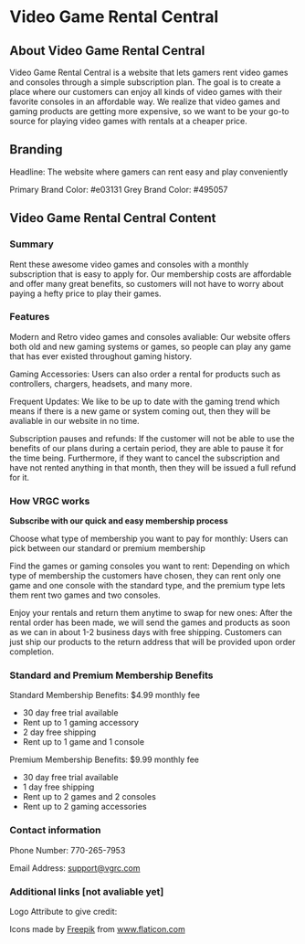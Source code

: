 # Video Game Rental Central

## About Video Game Rental Central

Video Game Rental Central is a website that lets gamers rent video games and consoles through a simple subscription plan. The goal is to create a place where our customers can enjoy all kinds of video games with their favorite consoles in an affordable way. We realize that video games and gaming products are getting more expensive, so we want to be your go-to source for playing video games with rentals at a cheaper price.

## Branding

Headline: The website where gamers can rent easy and play conveniently

Primary Brand Color: #e03131
Grey Brand Color: #495057

## Video Game Rental Central Content

### Summary

Rent these awesome video games and consoles with a monthly subscription that is easy to apply for. Our membership costs are affordable and offer many great benefits, so customers will not have to worry about paying a hefty price to play their games.

### Features

Modern and Retro video games and consoles avaliable: Our website offers both old and new gaming systems or games, so people can play any game that has ever existed throughout gaming history.

Gaming Accessories: Users can also order a rental for products such as controllers, chargers, headsets, and many more.

Frequent Updates: We like to be up to date with the gaming trend which means if there is a new game or system coming out, then they will be avaliable in our website in no time.

Subscription pauses and refunds: If the customer will not be able to use the benefits of our plans during a certain period, they are able to pause it for the time being. Furthermore, if they want to cancel the subscription and have not rented anything in that month, then they will be issued a full refund for it.

### How VRGC works

**Subscribe with our quick and easy membership process**

Choose what type of membership you want to pay for monthly: Users can pick between our standard or premium membership

Find the games or gaming consoles you want to rent: Depending on which type of membership the customers have chosen, they can rent only one game and one console with the standard type, and the premium type lets them rent two games and two consoles.

Enjoy your rentals and return them anytime to swap for new ones: After the rental order has been made, we will send the games and products as soon as we can in about 1-2 business days with free shipping. Customers can just ship our products to the return address that will be provided upon order completion.

### Standard and Premium Membership Benefits

Standard Membership Benefits: $4.99 monthly fee

- 30 day free trial available
- Rent up to 1 gaming accessory
- 2 day free shipping
- Rent up to 1 game and 1 console

Premium Membership Benefits: $9.99 monthly fee

- 30 day free trial available
- 1 day free shipping
- Rent up to 2 games and 2 consoles
- Rent up to 2 gaming accessories

### Contact information

Phone Number: 770-265-7953

Email Address: support@vgrc.com

### Additional links [not avaliable yet]

Logo Attribute to give credit: <div>Icons made by <a href="https://www.freepik.com" title="Freepik">Freepik</a> from <a href="https://www.flaticon.com/" title="Flaticon">www.flaticon.com</a></div>
